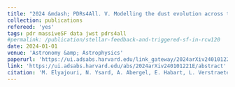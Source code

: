 ```yaml
---
title: "2024 &mdash; PDRs4All. V. Modelling the dust evolution across the illuminated edge of the Orion Bar"
collection: publications
refereed: 'yes'
tags: pdr massiveSF data jwst pdrs4all
#permalink: /publication/stellar-feedback-and-triggered-sf-in-rcw120
date: 2024-01-01
venue: 'Astronomy &amp; Astrophysics'
paperurl: 'https://ui.adsabs.harvard.edu/link_gateway/2024arXiv240101221E/EPRINT_PDF'
link: 'https://ui.adsabs.harvard.edu/abs/2024arXiv240101221E/abstract'
citation: 'M. Elyajouri, N. Ysard, A. Abergel, E. Habart, L. Verstraete, A. Jones, M. Juvela, T. Schirmer, R. Meshaka, E. Dartois, J. Lebourlot, G. Rouille, T. Onaka, E. Peeters, O. Berne, F. Alarcon, J. Bernard-Salas, M. Buragohain, J. Cami, A. Canin, R. Chown, K. Demyk, K. Gordon, O. Kannavou, M. Kirsanova, S. Madden, R. Paladini, Y. Pendleton, F. Salama, I. Schroetter, A. Sidhu, M. Rollig, B. Trahin, D. Van De Putte, 2024, accepted by Astronomy & Astrophysics'
---
```

